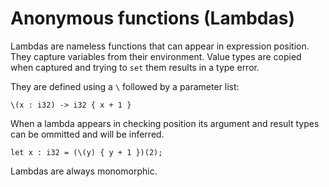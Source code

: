 # Anonymous functions (Lambdas)

Lambdas are nameless functions that can appear in expression position. They
capture variables from their environment. Value types are copied when captured
and trying to `set` them results in a type error.

They are defined using a `\` followed by a parameter list:

```
\(x : i32) -> i32 { x + 1 }
```

When a lambda appears in checking position its argument and result types
can be ommitted and will be inferred.

```
let x : i32 = (\(y) { y + 1 })(2);
```

Lambdas are always monomorphic.
